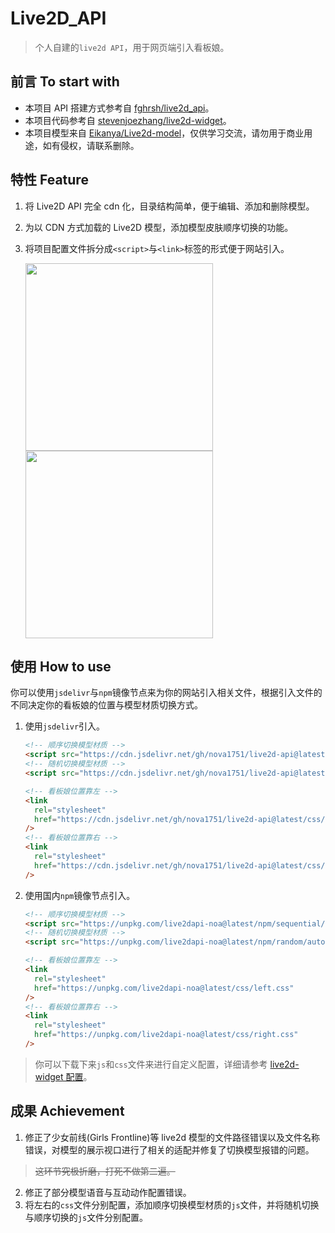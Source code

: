 # Live2D_API

> 个人自建的`live2d API`，用于网页端引入看板娘。

## 前言 To start with

- 本项目 API 搭建方式参考自 [fghrsh/live2d_api](https://github.com/fghrsh/live2d_api)。
- 本项目代码参考自 [stevenjoezhang/live2d-widget](https://github.com/stevenjoezhang/live2d-widget)。
- 本项目模型来自 [Eikanya/Live2d-model](https://github.com/Eikanya/Live2d-model)，仅供学习交流，请勿用于商业用途，如有侵权，请联系删除。

## 特性 Feature

1. 将 Live2D API 完全 cdn 化，目录结构简单，便于编辑、添加和删除模型。
2. 为以 CDN 方式加载的 Live2D 模型，添加模型皮肤顺序切换的功能。
3. 将项目配置文件拆分成`<script>`与`<link>`标签的形式便于网站引入。

   <img src="./img/01.png" height="300px" ><img src="./img/02.png" height="300px" >

## 使用 How to use

你可以使用`jsdelivr`与`npm`镜像节点来为你的网站引入相关文件，根据引入文件的不同决定你的看板娘的位置与模型材质切换方式。

1. 使用`jsdelivr`引入。

   ```html
   <!-- 顺序切换模型材质 -->
   <script src="https://cdn.jsdelivr.net/gh/nova1751/live2d-api@latest/jsdelivr/sequential/autoload.min.js"></script>
   <!-- 随机切换模型材质 -->
   <script src="https://cdn.jsdelivr.net/gh/nova1751/live2d-api@latest/jsdelivr/random/autoload.min.js"></script>

   <!-- 看板娘位置靠左 -->
   <link
     rel="stylesheet"
     href="https://cdn.jsdelivr.net/gh/nova1751/live2d-api@latest/css/left.min.css"
   />
   <!-- 看板娘位置靠右 -->
   <link
     rel="stylesheet"
     href="https://cdn.jsdelivr.net/gh/nova1751/live2d-api@latest/css/right.min.css"
   />
   ```

2. 使用国内`npm`镜像节点引入。

   ```html
   <!-- 顺序切换模型材质 -->
   <script src="https://unpkg.com/live2dapi-noa@latest/npm/sequential/autoload.js"></script>
   <!-- 随机切换模型材质 -->
   <script src="https://unpkg.com/live2dapi-noa@latest/npm/random/autoload.js"></script>

   <!-- 看板娘位置靠左 -->
   <link
     rel="stylesheet"
     href="https://unpkg.com/live2dapi-noa@latest/css/left.css"
   />
   <!-- 看板娘位置靠右 -->
   <link
     rel="stylesheet"
     href="https://unpkg.com/live2dapi-noa@latest/css/right.css"
   />
   ```

> 你可以下载下来`js`和`css`文件来进行自定义配置，详细请参考 [ live2d-widget 配置](https://github.com/stevenjoezhang/live2d-widget#%E9%85%8D%E7%BD%AE-configuration)。

## 成果 Achievement

1. 修正了少女前线(Girls Frontline)等 live2d 模型的文件路径错误以及文件名称错误，对模型的展示视口进行了相关的适配并修复了切换模型报错的问题。

> ~~这环节究极折磨，打死不做第二遍。~~

2. 修正了部分模型语音与互动动作配置错误。
3. 将左右的`css`文件分别配置，添加顺序切换模型材质的`js`文件，并将随机切换与顺序切换的`js`文件分别配置。
